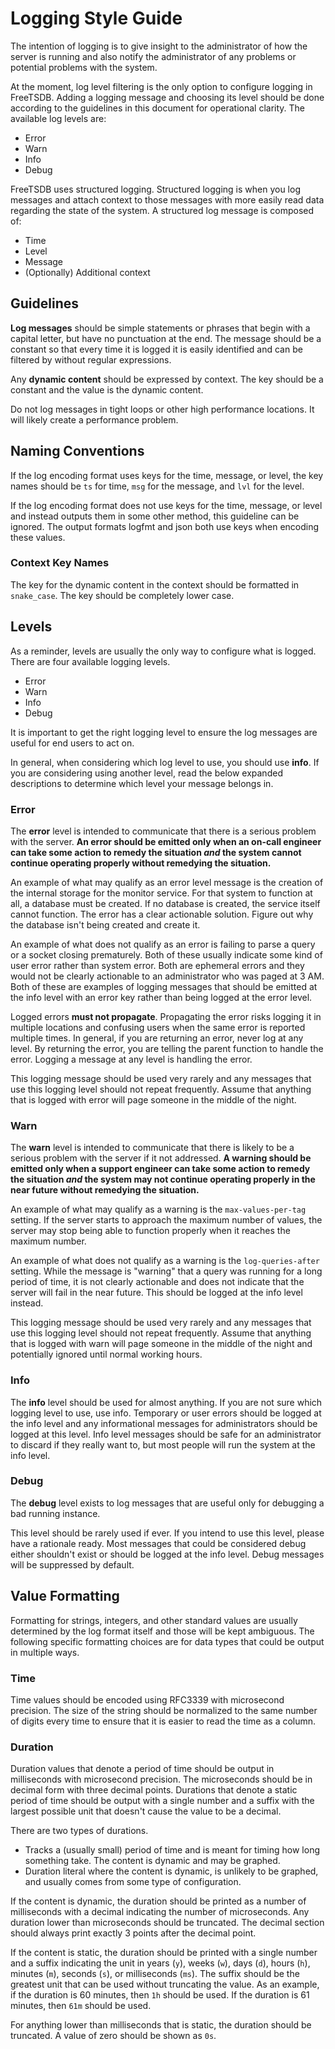 # Logging Style Guide

The intention of logging is to give insight to the administrator of how
the server is running and also notify the administrator of any problems
or potential problems with the system.

At the moment, log level filtering is the only option to configure
logging in FreeTSDB. Adding a logging message and choosing its level
should be done according to the guidelines in this document for
operational clarity. The available log levels are:

* Error
* Warn
* Info
* Debug

FreeTSDB uses structured logging. Structured logging is when you log
messages and attach context to those messages with more easily read data
regarding the state of the system. A structured log message is composed
of:

* Time
* Level
* Message
* (Optionally) Additional context

## Guidelines

**Log messages** should be simple statements or phrases that begin with
a capital letter, but have no punctuation at the end. The message should be a
constant so that every time it is logged it is easily identified and can
be filtered by without regular expressions.

Any **dynamic content** should be expressed by context. The key should
be a constant and the value is the dynamic content.

Do not log messages in tight loops or other high performance locations.
It will likely create a performance problem.

## Naming Conventions

If the log encoding format uses keys for the time, message, or level,
the key names should be `ts` for time, `msg` for the message, and
`lvl` for the level.

If the log encoding format does not use keys for the time, message, or
level and instead outputs them in some other method, this guideline can
be ignored. The output formats logfmt and json both use keys when
encoding these values.

### Context Key Names

The key for the dynamic content in the context should be formatted in
`snake_case`. The key should be completely lower case.

## Levels

As a reminder, levels are usually the only way to configure what is
logged. There are four available logging levels.

* Error
* Warn
* Info
* Debug

It is important to get the right logging level to ensure the log
messages are useful for end users to act on.

In general, when considering which log level to use, you should use
**info**. If you are considering using another level, read the below
expanded descriptions to determine which level your message belongs in.

### Error

The **error** level is intended to communicate that there is a serious
problem with the server. **An error should be emitted only when an
on-call engineer can take some action to remedy the situation _and_ the
system cannot continue operating properly without remedying the
situation.**

An example of what may qualify as an error level message is the creation
of the internal storage for the monitor service. For that system to
function at all, a database must be created. If no database is created,
the service itself cannot function. The error has a clear actionable
solution. Figure out why the database isn't being created and create it.

An example of what does not qualify as an error is failing to parse a
query or a socket closing prematurely. Both of these usually indicate
some kind of user error rather than system error. Both are ephemeral
errors and they would not be clearly actionable to an administrator who
was paged at 3 AM. Both of these are examples of logging messages that
should be emitted at the info level with an error key rather than being
logged at the error level.

Logged errors **must not propagate**. Propagating the error risks
logging it in multiple locations and confusing users when the same error
is reported multiple times. In general, if you are returning an error,
never log at any level. By returning the error, you are telling the
parent function to handle the error. Logging a message at any level is
handling the error.

This logging message should be used very rarely and any messages that
use this logging level should not repeat frequently. Assume that
anything that is logged with error will page someone in the middle of
the night.

### Warn

The **warn** level is intended to communicate that there is likely to be
a serious problem with the server if it not addressed. **A warning
should be emitted only when a support engineer can take some action to
remedy the situation _and_ the system may not continue operating
properly in the near future without remedying the situation.**

An example of what may qualify as a warning is the `max-values-per-tag`
setting. If the server starts to approach the maximum number of values,
the server may stop being able to function properly when it reaches the
maximum number.

An example of what does not qualify as a warning is the
`log-queries-after` setting. While the message is "warning" that a query
was running for a long period of time, it is not clearly actionable and
does not indicate that the server will fail in the near future. This
should be logged at the info level instead.

This logging message should be used very rarely and any messages that
use this logging level should not repeat frequently. Assume that
anything that is logged with warn will page someone in the middle of the
night and potentially ignored until normal working hours.

### Info

The **info** level should be used for almost anything. If you are not
sure which logging level to use, use info. Temporary or user errors
should be logged at the info level and any informational messages for
administrators should be logged at this level. Info level messages
should be safe for an administrator to discard if they really want to,
but most people will run the system at the info level.

### Debug

The **debug** level exists to log messages that are useful only for
debugging a bad running instance.

This level should be rarely used if ever. If you intend to use this
level, please have a rationale ready. Most messages that could be
considered debug either shouldn't exist or should be logged at the info
level. Debug messages will be suppressed by default.

## Value Formatting

Formatting for strings, integers, and other standard values are usually
determined by the log format itself and those will be kept ambiguous.
The following specific formatting choices are for data types that could
be output in multiple ways.

### Time

Time values should be encoded using RFC3339 with microsecond precision.
The size of the string should be normalized to the same number of digits
every time to ensure that it is easier to read the time as a column.

### Duration

Duration values that denote a period of time should be output in
milliseconds with microsecond precision. The microseconds should be in
decimal form with three decimal points. Durations that denote a static
period of time should be output with a single number and a suffix with
the largest possible unit that doesn't cause the value to be a decimal.

There are two types of durations.

* Tracks a (usually small) period of time and is meant for timing how
  long something take. The content is dynamic and may be graphed.
* Duration literal where the content is dynamic, is unlikely to be
  graphed, and usually comes from some type of configuration.

If the content is dynamic, the duration should be printed as a number of
milliseconds with a decimal indicating the number of microseconds. Any
duration lower than microseconds should be truncated. The decimal section
should always print exactly 3 points after the decimal point.

If the content is static, the duration should be printed with a single
number and a suffix indicating the unit in years (`y`), weeks (`w`),
days (`d`), hours (`h`), minutes (`m`), seconds (`s`), or
milliseconds (`ms`). The suffix should be the greatest unit that can be
used without truncating the value. As an example, if the duration is
60 minutes, then `1h` should be used. If the duration is 61 minutes,
then `61m` should be used.

For anything lower than milliseconds that is static, the duration should
be truncated. A value of zero should be shown as `0s`.
